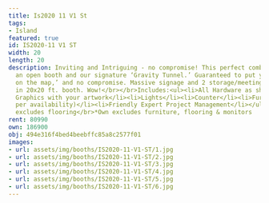 ```yaml
---
title: Is2020 11 V1 St
tags:
- Island
featured: true
id: IS2020-11 V1 ST
width: 20
length: 20
description: Inviting and Intriguing - no compromise! This perfect combination of
  an open booth and our signature ‘Gravity Tunnel.’ Guaranteed to put your ‘brand
  on the map,’ and no compromise. Massive signage and 2 storage/meeting rooms, all
  in 20x20 ft. booth. Wow!</br></br>Includes:<ul><li>All Hardware as shown</li><li>New
  Graphics with your artwork</li><li>Lights</li><li>Counter</li><li>Furniture* (as
  per availability)</li><li>Friendly Expert Project Management</li></ul></br>Rent
  excludes flooring</br>*Own excludes furniture, flooring & monitors
rent: 80990
own: 186900
obj: 494e316f4bed4beebffc85a8c2577f01
images:
- url: assets/img/booths/IS2020-11-V1-ST/1.jpg
- url: assets/img/booths/IS2020-11-V1-ST/2.jpg
- url: assets/img/booths/IS2020-11-V1-ST/3.jpg
- url: assets/img/booths/IS2020-11-V1-ST/4.jpg
- url: assets/img/booths/IS2020-11-V1-ST/5.jpg
- url: assets/img/booths/IS2020-11-V1-ST/6.jpg
---
```


